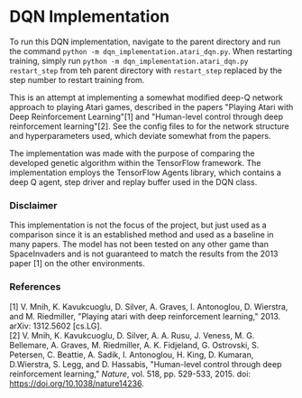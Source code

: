 # DQN Implementation

To run this DQN implementation, navigate to the parent directory and run the command `python -m dqn_implementation.atari_dqn.py`. When restarting training, simply run `python -m dqn_implementation.atari_dqn.py restart_step` from teh parent directory with `restart_step` replaced by the step number to restart training from. 

This is an attempt at implementing a somewhat modified deep-Q network approach to playing Atari games, described in the papers "Playing Atari with Deep Reinforcement Learning"[1] and "Human-level control through deep reinforcement learning"[2]. See the config files to for the network structure and hyperparameters used, which deviate somewhat from the papers.

The implementation was made with the purpose of comparing the developed genetic algorithm within the TensorFlow framework. The implementation employs the TensorFlow Agents library, which contains a deep Q agent, step driver and replay buffer used in the DQN class.

### Disclaimer

This implementation is not the focus of the project, but just used as a comparison since it is an established method and used as a baseline in many papers. 
The model has not been tested on any other game than SpaceInvaders and is not guaranteed to match the results from the 2013 paper [1] on the other environments.

### References
[1]
V. Mnih, K. Kavukcuoglu, D. Silver, A. Graves, I. Antonoglou, D. Wierstra, and M. Riedmiller, 
"Playing atari with deep reinforcement learning,"
2013. arXiv: 1312.5602 [cs.LG].\
[2]
V. Mnih, K. Kavukcuoglu, D. Silver, A. A. Rusu, J. Veness, M. G. Bellemare, A. Graves, M. Riedmiller, A. K. Fidjeland, G. Ostrovski, S. Petersen, C. Beattie, A. Sadik, I. Antonoglou, H. King, D. Kumaran, D.Wierstra, S. Legg, and D. Hassabis, 
"Human-level control through deep reinforcement learning," 
*Nature*, vol. 518, pp. 529-533, 2015. doi: https://doi.org/10.1038/nature14236.
